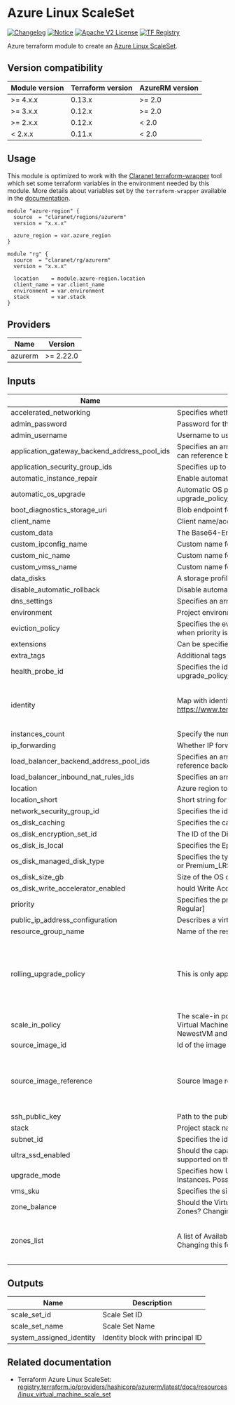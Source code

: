 # Azure Linux ScaleSet
[![Changelog](https://img.shields.io/badge/changelog-release-green.svg)](CHANGELOG.md) [![Notice](https://img.shields.io/badge/notice-copyright-yellow.svg)](NOTICE) [![Apache V2 License](https://img.shields.io/badge/license-Apache%20V2-orange.svg)](LICENSE) [![TF Registry](https://img.shields.io/badge/terraform-registry-blue.svg)](https://registry.terraform.io/modules/claranet/linux-scaleset/azurerm/)

Azure terraform module to create an [Azure Linux ScaleSet](https://azure.microsoft.com/en-us/services/virtual-machine-scale-sets/).

## Version compatibility

| Module version | Terraform version | AzureRM version |
| -------------- | ----------------- | --------------- |
| >= 4.x.x       | 0.13.x            | >= 2.0          |
| >= 3.x.x       | 0.12.x            | >= 2.0          |
| >= 2.x.x       | 0.12.x            | < 2.0           |
| <  2.x.x       | 0.11.x            | < 2.0           |

## Usage

This module is optimized to work with the [Claranet terraform-wrapper](https://github.com/claranet/terraform-wrapper) tool
which set some terraform variables in the environment needed by this module.
More details about variables set by the `terraform-wrapper` available in the [documentation](https://github.com/claranet/terraform-wrapper#environment).

```hcl
module "azure-region" {
  source  = "claranet/regions/azurerm"
  version = "x.x.x"

  azure_region = var.azure_region
}

module "rg" {
  source  = "claranet/rg/azurerm"
  version = "x.x.x"

  location    = module.azure-region.location
  client_name = var.client_name
  environment = var.environment
  stack       = var.stack
}
```

## Providers

| Name    | Version   |
| ------- | --------- |
| azurerm | >= 2.22.0 |

## Inputs

| Name                                              | Description                                                                                                                                                                                                                              | Type                                                                                                                                                                                                                                                        | Default                                                                                                                                                                                            | Required |
| ------------------------------------------------- | ---------------------------------------------------------------------------------------------------------------------------------------------------------------------------------------------------------------------------------------- | ----------------------------------------------------------------------------------------------------------------------------------------------------------------------------------------------------------------------------------------------------------- | -------------------------------------------------------------------------------------------------------------------------------------------------------------------------------------------------- | :------: |
| accelerated\_networking                           | Specifies whether to enable accelerated networking or not                                                                                                                                                                                | `string`                                                                                                                                                                                                                                                    | `"false"`                                                                                                                                                                                          |    no    |
| admin\_password                                   | Password for the administrator account of the virtual machine.                                                                                                                                                                           | `string`                                                                                                                                                                                                                                                    | `null`                                                                                                                                                                                             |    no    |
| admin\_username                                   | Username to use as admin user                                                                                                                                                                                                            | `string`                                                                                                                                                                                                                                                    | n/a                                                                                                                                                                                                |   yes    |
| application\_gateway\_backend\_address\_pool\_ids | Specifies an array of references to backend address pools of application gateways. A scale set can reference backend address pools of one application gateway                                                                            | `list(string)`                                                                                                                                                                                                                                              | `[]`                                                                                                                                                                                               |    no    |
| application\_security\_group\_ids                 | Specifies up to 20 application security group IDs                                                                                                                                                                                        | `list(string)`                                                                                                                                                                                                                                              | `[]`                                                                                                                                                                                               |    no    |
| automatic\_instance\_repair                       | Enable automatic instance repair. Must have health\_probe\_id or an Application Health Extension                                                                                                                                         | `bool`                                                                                                                                                                                                                                                      | `false`                                                                                                                                                                                            |    no    |
| automatic\_os\_upgrade                            | Automatic OS patches can be applied by Azure to your scaleset. This is particularly useful when upgrade\_policy\_mode is set to Rolling.                                                                                                 | `bool`                                                                                                                                                                                                                                                      | `false`                                                                                                                                                                                            |    no    |
| boot\_diagnostics\_storage\_uri                   | Blob endpoint for the storage account to hold the virtual machine's diagnostic files                                                                                                                                                     | `string`                                                                                                                                                                                                                                                    | `""`                                                                                                                                                                                               |    no    |
| client\_name                                      | Client name/account used in naming                                                                                                                                                                                                       | `string`                                                                                                                                                                                                                                                    | n/a                                                                                                                                                                                                |   yes    |
| custom\_data                                      | The Base64-Encoded Custom Data which should be used for this Virtual Machine Scale Set.                                                                                                                                                  | `string`                                                                                                                                                                                                                                                    | `null`                                                                                                                                                                                             |    no    |
| custom\_ipconfig\_name                            | Custom name for Ipconfiguration                                                                                                                                                                                                          | `string`                                                                                                                                                                                                                                                    | `null`                                                                                                                                                                                             |    no    |
| custom\_nic\_name                                 | Custom name for Network Interfaces                                                                                                                                                                                                       | `string`                                                                                                                                                                                                                                                    | `null`                                                                                                                                                                                             |    no    |
| custom\_vmss\_name                                | Custom name for the Virtual Machine ScaleSet                                                                                                                                                                                             | `string`                                                                                                                                                                                                                                                    | `null`                                                                                                                                                                                             |    no    |
| data\_disks                                       | A storage profile data disk                                                                                                                                                                                                              | `list(string)`                                                                                                                                                                                                                                              | `[]`                                                                                                                                                                                               |    no    |
| disable\_automatic\_rollback                      | Disable automatic rollback in case of failured                                                                                                                                                                                           | `bool`                                                                                                                                                                                                                                                      | `false`                                                                                                                                                                                            |    no    |
| dns\_settings                                     | Specifies an array of dns servers                                                                                                                                                                                                        | `list(string)`                                                                                                                                                                                                                                              | `[]`                                                                                                                                                                                               |    no    |
| environment                                       | Project environment                                                                                                                                                                                                                      | `string`                                                                                                                                                                                                                                                    | n/a                                                                                                                                                                                                |   yes    |
| eviction\_policy                                  | Specifies the eviction policy for Virtual Machines in this Scale Set, eviction\_policy can only be set when priority is set to Low [Possible values : Deallocate and Delete]                                                             | `string`                                                                                                                                                                                                                                                    | `"Deallocate"`                                                                                                                                                                                     |    no    |
| extensions                                        | Can be specified to add extension profiles to the scale set                                                                                                                                                                              | `map(any)`                                                                                                                                                                                                                                                  | `{}`                                                                                                                                                                                               |    no    |
| extra\_tags                                       | Additional tags to associate with your network security group.                                                                                                                                                                           | `map(string)`                                                                                                                                                                                                                                               | `{}`                                                                                                                                                                                               |    no    |
| health\_probe\_id                                 | Specifies the identifier for the load balancer health probe. Required when using Rolling as your upgrade\_policy\_mode.                                                                                                                  | `string`                                                                                                                                                                                                                                                    | `null`                                                                                                                                                                                             |    no    |
| identity                                          | Map with identity block informations as described here https://www.terraform.io/docs/providers/azurerm/r/linux_virtual_machine_scale_set.html#identity                                                                                   | <pre>object({<br>    type         = string<br>    identity_ids = list(string)<br>  })</pre>                                                                                                                                                                 | `null`                                                                                                                                                                                             |    no    |
| instances\_count                                  | Specify the number of instances to run                                                                                                                                                                                                   | `number`                                                                                                                                                                                                                                                    | `1`                                                                                                                                                                                                |    no    |
| ip\_forwarding                                    | Whether IP forwarding is enabled on this NIC                                                                                                                                                                                             | `string`                                                                                                                                                                                                                                                    | `"false"`                                                                                                                                                                                          |    no    |
| load\_balancer\_backend\_address\_pool\_ids       | Specifies an array of references to backend address pools of load balancers. A scale set can reference backend address pools of one public and one internal load balancer                                                                | `list(string)`                                                                                                                                                                                                                                              | `[]`                                                                                                                                                                                               |    no    |
| load\_balancer\_inbound\_nat\_rules\_ids          | Specifies an array of references to inbound NAT rules for load balancers                                                                                                                                                                 | `list(string)`                                                                                                                                                                                                                                              | `[]`                                                                                                                                                                                               |    no    |
| location                                          | Azure region to use                                                                                                                                                                                                                      | `string`                                                                                                                                                                                                                                                    | n/a                                                                                                                                                                                                |   yes    |
| location\_short                                   | Short string for Azure location                                                                                                                                                                                                          | `string`                                                                                                                                                                                                                                                    | n/a                                                                                                                                                                                                |   yes    |
| network\_security\_group\_id                      | Specifies the identifier for the network security group                                                                                                                                                                                  | `string`                                                                                                                                                                                                                                                    | `""`                                                                                                                                                                                               |    no    |
| os\_disk\_caching                                 | Specifies the caching requirements [Possible values : None, ReadOnly, ReadWrite]                                                                                                                                                         | `string`                                                                                                                                                                                                                                                    | `"None"`                                                                                                                                                                                           |    no    |
| os\_disk\_encryption\_set\_id                     | The ID of the Disk Encryption Set which should be used to encrypt this Data Disk                                                                                                                                                         | `string`                                                                                                                                                                                                                                                    | `null`                                                                                                                                                                                             |    no    |
| os\_disk\_is\_local                               | Specifies the Ephemeral Disk Settings for the OS Disk to Local                                                                                                                                                                           | `bool`                                                                                                                                                                                                                                                      | `false`                                                                                                                                                                                            |    no    |
| os\_disk\_managed\_disk\_type                     | Specifies the type of managed disk to create [Possible values : Standard\_LRS, StandardSSD\_LRS or Premium\_LRS]                                                                                                                         | `string`                                                                                                                                                                                                                                                    | `"Standard_LRS"`                                                                                                                                                                                   |    no    |
| os\_disk\_size\_gb                                | Size of the OS disk in GB                                                                                                                                                                                                                | `number`                                                                                                                                                                                                                                                    | `32`                                                                                                                                                                                               |    no    |
| os\_disk\_write\_accelerator\_enabled             | hould Write Accelerator be enabled for this Data Disk?                                                                                                                                                                                   | `bool`                                                                                                                                                                                                                                                      | `false`                                                                                                                                                                                            |    no    |
| priority                                          | Specifies the priority for the Virtual Machines in the Scale Set. [Possible values : Low and Regular]                                                                                                                                    | `string`                                                                                                                                                                                                                                                    | `"Regular"`                                                                                                                                                                                        |    no    |
| public\_ip\_address\_configuration                | Describes a virtual machines scale set IP Configuration's PublicIPAddress configuration                                                                                                                                                  | `list(string)`                                                                                                                                                                                                                                              | `[]`                                                                                                                                                                                               |    no    |
| resource\_group\_name                             | Name of the resource group                                                                                                                                                                                                               | `string`                                                                                                                                                                                                                                                    | n/a                                                                                                                                                                                                |   yes    |
| rolling\_upgrade\_policy                          | This is only applicable when the upgrade\_policy\_mode is Rolling.                                                                                                                                                                       | <pre>object({<br>    max_batch_instance_percent              = number<br>    max_unhealthy_instance_percent          = number<br>    max_unhealthy_upgraded_instance_percent = number<br>    pause_time_between_batches              = string<br>  })</pre> | <pre>{<br>  "max_batch_instance_percent": 25,<br>  "max_unhealthy_instance_percent": 25,<br>  "max_unhealthy_upgraded_instance_percent": 25,<br>  "pause_time_between_batches": "PT30S"<br>}</pre> |    no    |
| scale\_in\_policy                                 | The scale-in policy rule that decides which virtual machines are chosen for removal when a Virtual Machine Scale Set is scaled in. Possible values for the scale-in policy rules are Default, NewestVM and OldestVM, defaults to Default | `string`                                                                                                                                                                                                                                                    | `"Default"`                                                                                                                                                                                        |    no    |
| source\_image\_id                                 | Id of the image to use.                                                                                                                                                                                                                  | `string`                                                                                                                                                                                                                                                    | `null`                                                                                                                                                                                             |    no    |
| source\_image\_reference                          | Source Image references                                                                                                                                                                                                                  | <pre>object({<br>    publisher = string<br>    offer     = string<br>    sku       = string<br>    version   = string<br>  })</pre>                                                                                                                         | `null`                                                                                                                                                                                             |    no    |
| ssh\_public\_key                                  | Path to the public SSH key deployed on Scale set                                                                                                                                                                                         | `string`                                                                                                                                                                                                                                                    | `null`                                                                                                                                                                                             |    no    |
| stack                                             | Project stack name                                                                                                                                                                                                                       | `string`                                                                                                                                                                                                                                                    | n/a                                                                                                                                                                                                |   yes    |
| subnet\_id                                        | Specifies the identifier of the subnet                                                                                                                                                                                                   | `string`                                                                                                                                                                                                                                                    | n/a                                                                                                                                                                                                |   yes    |
| ultra\_ssd\_enabled                               | Should the capacity to enable Data Disks of the UltraSSD\_LRS storage account type be supported on this Virtual Machine Scale Set?                                                                                                       | `bool`                                                                                                                                                                                                                                                      | `false`                                                                                                                                                                                            |    no    |
| upgrade\_mode                                     | Specifies how Upgrades (e.g. changing the Image/SKU) should be performed to Virtual Machine Instances. Possible values are Automatic, Manual and Rolling. Defaults to Manual.                                                            | `string`                                                                                                                                                                                                                                                    | `"Manual"`                                                                                                                                                                                         |    no    |
| vms\_sku                                          | Specifies the size of virtual machines in a scale set                                                                                                                                                                                    | `string`                                                                                                                                                                                                                                                    | n/a                                                                                                                                                                                                |   yes    |
| zone\_balance                                     | Should the Virtual Machines in this Scale Set be strictly evenly distributed across Availability Zones? Changing this forces a new resource to be created.                                                                               | `bool`                                                                                                                                                                                                                                                      | `true`                                                                                                                                                                                             |    no    |
| zones\_list                                       | A list of Availability Zones in which the Virtual Machines in this Scale Set should be created in. Changing this forces a new resource to be created.                                                                                    | `list(number)`                                                                                                                                                                                                                                              | <pre>[<br>  1,<br>  2,<br>  3<br>]</pre>                                                                                                                                                           |    no    |

## Outputs

| Name                       | Description                      |
| -------------------------- | -------------------------------- |
| scale\_set\_id             | Scale Set ID                     |
| scale\_set\_name           | Scale Set Name                   |
| system\_assigned\_identity | Identity block with principal ID |

## Related documentation

- Terraform Azure Linux ScaleSet: [registry.terraform.io/providers/hashicorp/azurerm/latest/docs/resources/linux_virtual_machine_scale_set](https://registry.terraform.io/providers/hashicorp/azurerm/latest/docs/resources/linux_virtual_machine_scale_set)
